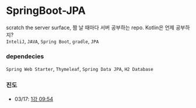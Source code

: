 # SpringBoot-JPA
scratch the server surface, 짬 날 때마다 서버 공부하는 repo. Kotlin은 언제 공부하지?  
`InteliJ`, `JAVA`, `Spring Boot`, `gradle`, `JPA`

### dependecies
`Spring Web Starter`, `Thymeleaf`, `Spring Data JPA`, `H2 Database`

### 진도
- 03/17: [1강 09:54](https://www.inflearn.com/course/%EC%8A%A4%ED%94%84%EB%A7%81%EB%B6%80%ED%8A%B8-JPA-%ED%99%9C%EC%9A%A9-1/lecture/21871?volume=1.00)
